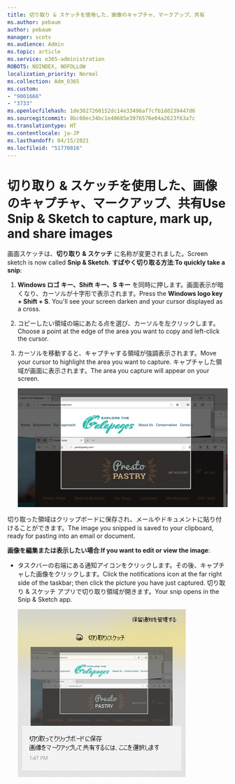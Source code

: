 ```yaml
---
title: 切り取り & スケッチを使用した、画像のキャプチャ、マークアップ、共有
ms.author: pebaum
author: pebaum
manager: scotv
ms.audience: Admin
ms.topic: article
ms.service: o365-administration
ROBOTS: NOINDEX, NOFOLLOW
localization_priority: Normal
ms.collection: Adm_O365
ms.custom:
- "9001666"
- "3733"
ms.openlocfilehash: 1de3027260152dc14e33496af7cfb1dd239447d6
ms.sourcegitcommit: 8bc60ec34bc1e40685e3976576e04a2623f63a7c
ms.translationtype: HT
ms.contentlocale: ja-JP
ms.lasthandoff: 04/15/2021
ms.locfileid: "51770816"
---
```

# <a name="use-snip--sketch-to-capture-mark-up-and-share-images"></a><span data-ttu-id="9593e-102">切り取り & スケッチを使用した、画像のキャプチャ、マークアップ、共有</span><span class="sxs-lookup"><span data-stu-id="9593e-102">Use Snip & Sketch to capture, mark up, and share images</span></span>

<span data-ttu-id="9593e-103">画面スケッチは、**切り取り & スケッチ** に名称が変更されました。</span><span class="sxs-lookup"><span data-stu-id="9593e-103">Screen sketch is now called **Snip & Sketch**.</span></span> <span data-ttu-id="9593e-104">**すばやく切り取る方法**:</span><span class="sxs-lookup"><span data-stu-id="9593e-104">**To quickly take a snip**:</span></span>

1. <span data-ttu-id="9593e-105">**Windows ロゴ キー、Shift キー、S キー** を同時に押します。画面表示が暗くなり、カーソルが十字形で表示されます。</span><span class="sxs-lookup"><span data-stu-id="9593e-105">Press the **Windows logo key + Shift + S**. You'll see your screen darken and your cursor displayed as a cross.</span></span> 

2. <span data-ttu-id="9593e-106">コピーしたい領域の端にあたる点を選び、カーソルを左クリックします。</span><span class="sxs-lookup"><span data-stu-id="9593e-106">Choose a point at the edge of the area you want to copy and left-click the cursor.</span></span> 

3. <span data-ttu-id="9593e-107">カーソルを移動すると、キャプチャする領域が強調表示されます。</span><span class="sxs-lookup"><span data-stu-id="9593e-107">Move your cursor to highlight the area you want to capture.</span></span> <span data-ttu-id="9593e-108">キャプチャした領域が画面に表示されます。</span><span class="sxs-lookup"><span data-stu-id="9593e-108">The area you capture will appear on your screen.</span></span>

   ![強調表示されている選択の画像](media/snipone.png)

<span data-ttu-id="9593e-110">切り取った領域はクリップボードに保存され、メールやドキュメントに貼り付けることができます。</span><span class="sxs-lookup"><span data-stu-id="9593e-110">The image you snipped is saved to your clipboard, ready for pasting into an email or document.</span></span> 

<span data-ttu-id="9593e-111">**画像を編集または表示したい場合**:</span><span class="sxs-lookup"><span data-stu-id="9593e-111">**If you want to edit or view the image**:</span></span> 

- <span data-ttu-id="9593e-112">タスクバーの右端にある通知アイコンをクリックします。その後、キャプチャした画像をクリックします。</span><span class="sxs-lookup"><span data-stu-id="9593e-112">Click the notifications icon at the far right side of the taskbar; then click the picture you have just captured.</span></span> <span data-ttu-id="9593e-113">切り取り & スケッチ アプリで切り取り領域が開きます。</span><span class="sxs-lookup"><span data-stu-id="9593e-113">Your snip opens in the Snip & Sketch app.</span></span>

   ![Snipping アプリに表示されている画像の画像](media/sniptwo.png)
